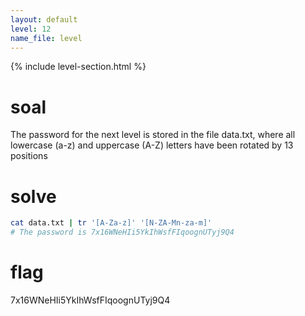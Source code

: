 ```yaml
---
layout: default
level: 12
name_file: level
---
```


{% include level-section.html %}

# soal
The password for the next level is stored in the file data.txt, where all lowercase (a-z) and uppercase (A-Z) letters have been rotated by 13 positions

# solve
```bash
cat data.txt | tr '[A-Za-z]' '[N-ZA-Mn-za-m]'
# The password is 7x16WNeHIi5YkIhWsfFIqoognUTyj9Q4
```

# flag
7x16WNeHIi5YkIhWsfFIqoognUTyj9Q4